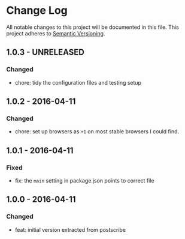 # Change Log
All notable changes to this project will be documented in this file.
This project adheres to [Semantic Versioning](http://semver.org/).

## 1.0.3 - UNRELEASED
### Changed
- chore: tidy the configuration files and testing setup

## 1.0.2 - 2016-04-11
### Changed
- chore: set up browsers as `+1` on most stable browsers I could find.

## 1.0.1 - 2016-04-11
### Fixed
- fix: the `main` setting in package.json points to correct file

## 1.0.0 - 2016-04-11
### Changed
- feat: initial version extracted from postscribe

